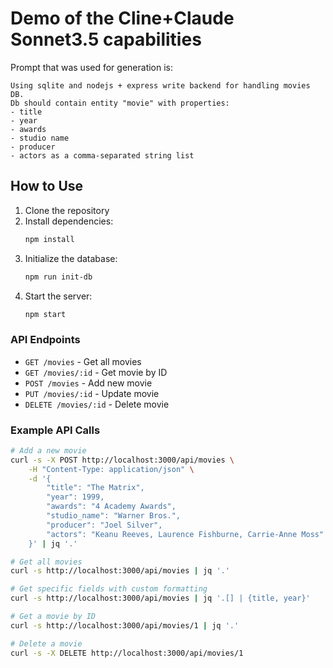# Demo of the Cline+Claude Sonnet3.5 capabilities

Prompt that was used for generation is:
```
Using sqlite and nodejs + express write backend for handling movies DB.
Db should contain entity "movie" with properties: 
- title
- year
- awards
- studio name
- producer 
- actors as a comma-separated string list
```

## How to Use

1. Clone the repository
2. Install dependencies:
    ```bash
    npm install
    ```
3. Initialize the database:
    ```bash
    npm run init-db
    ```
4. Start the server:
    ```bash
    npm start
    ```

### API Endpoints

- `GET /movies` - Get all movies
- `GET /movies/:id` - Get movie by ID
- `POST /movies` - Add new movie
- `PUT /movies/:id` - Update movie
- `DELETE /movies/:id` - Delete movie

### Example API Calls

```bash
# Add a new movie
curl -s -X POST http://localhost:3000/api/movies \
    -H "Content-Type: application/json" \
    -d '{
        "title": "The Matrix",
        "year": 1999,
        "awards": "4 Academy Awards",
        "studio_name": "Warner Bros.",
        "producer": "Joel Silver",
        "actors": "Keanu Reeves, Laurence Fishburne, Carrie-Anne Moss"
    }' | jq '.'

# Get all movies
curl -s http://localhost:3000/api/movies | jq '.'

# Get specific fields with custom formatting
curl -s http://localhost:3000/api/movies | jq '.[] | {title, year}'

# Get a movie by ID
curl -s http://localhost:3000/api/movies/1 | jq '.'

# Delete a movie
curl -s -X DELETE http://localhost:3000/api/movies/1
```
